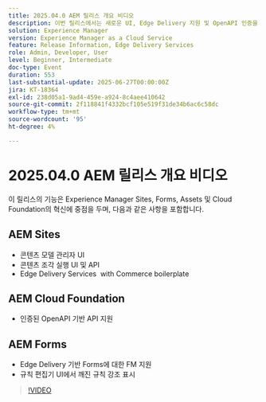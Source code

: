 ```yaml
---
title: 2025.04.0 AEM 릴리스 개요 비디오
description: 이번 릴리스에서는 새로운 UI, Edge Delivery 지원 및 OpenAPI 인증을 포함하여 AEM Sites, Forms, Assets 및 Cloud Foundation에 대한 업데이트를 제공합니다.
solution: Experience Manager
version: Experience Manager as a Cloud Service
feature: Release Information, Edge Delivery Services
role: Admin, Developer, User
level: Beginner, Intermediate
doc-type: Event
duration: 553
last-substantial-update: 2025-06-27T00:00:00Z
jira: KT-18364
exl-id: 238d05a1-9ad4-459e-a924-8c4aee410642
source-git-commit: 2f118841f4332bcf105e519f31de34b6ac6c58dc
workflow-type: tm+mt
source-wordcount: '95'
ht-degree: 4%

---
```


# 2025.04.0 AEM 릴리스 개요 비디오

이 릴리스의 기능은 Experience Manager Sites, Forms, Assets 및 Cloud Foundation의 혁신에 중점을 두며, 다음과 같은 사항을 포함합니다.

## AEM Sites

* 콘텐츠 모델 관리자 UI
* 콘텐츠 조각 실행 UI 및 API
* Edge Delivery Services &#x200B; with Commerce boilerplate

## AEM Cloud Foundation

* 인증된 OpenAPI 기반 API 지원

## AEM Forms

* Edge Delivery 기반 Forms에 대한 FM 지원
* 규칙 편집기 UI에서 깨진 규칙 강조 표시

>[!VIDEO](https://video.tv.adobe.com/v/3463991/?learn=on&enablevpops)
